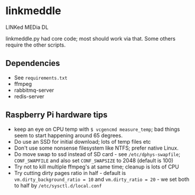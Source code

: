 # linkmeddle
LINKed MEDia DL

linkmeddle.py had core code; most should work via that.  Some others require the other scripts.

## Dependencies
- See `requirements.txt`
- ffmpeg
- rabbitmq-server
- redis-server

## Raspberry Pi hardware tips
* keep an eye on CPU temp with `$ vcgencmd measure_temp`; bad things seem to start happening around 65 degrees.
* Do use an SSD for initial download; lots of temp files etc
* Don't use some nonsense filesystem like NTFS; prefer native Linux.
* Do move swap to ssd instead of SD card - see `/etc/dphys-swapfile`; `CONF_SWAPFILE` and also set `CONF_SWAPSIZE` to 2048 (default is 100)
* Try not to kill multiple ffmpeg's at same time; cleanup is lots of CPU
* Try cutting dirty pages ratio in half - default is `vm.dirty_background_ratio = 10` and `vm.dirty_ratio = 20` - we set both to half by `/etc/sysctl.d/local.conf`
